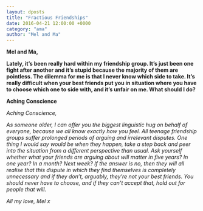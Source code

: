 ```yaml
---
layout: dposts
title: "Fractious Friendships"
date: 2016-04-21 12:00:00 +0000
category: "ama"
author: "Mel and Ma"
---
```

**Mel and Ma,** 

**Lately, it’s been really hard within my friendship group. It’s just been one fight after another and it’s stupid because the majority of them are pointless. The dilemma for me is that I never know which side to take. It’s really difficult when your best friends put you in situation where you have to choose which one to side with, and it’s unfair on me. What should I do?**

**Aching Conscience**

*Aching Conscience,* 

*As someone older, I can offer you the biggest linguistic hug on behalf of everyone, because we all know exactly how you feel. All teenage friendship groups suffer prolonged periods of arguing and irrelevant disputes. One thing I would say would be when they happen, take a step back and peer into the situation from a different perspective than usual. Ask yourself whether what your friends are arguing about will matter in five years? In one year? In a month? Next week? If the answer is no, then they will all realise that this dispute in which they find themselves is completely unnecessary and if they don’t, arguably, they’re not your best friends. You should never have to choose, and if they can’t accept that, hold out for people that will.* 

*All my love, Mel x*
